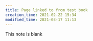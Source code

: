 ```yaml
---
title: Page linked to from test book
creation_time: 2021-02-22 15:34
modified_time: 2021-03-17 11:13
---
```


This note is blank
